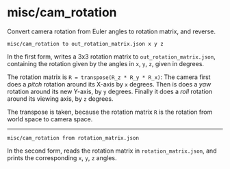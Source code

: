 # misc/cam\_rotation

Convert camera rotation from Euler angles to rotation matrix, and reverse.

    misc/cam_rotation to out_rotation_matrix.json x y z
    
In the first form, writes a 3x3 rotation matrix to `out_rotation_matrix.json`, containing the rotation given by the angles in `x`, `y`, `z`, given in degrees.

The rotation matrix is `R = transpose(R_z * R_y * R_x)`: The camera first does a _pitch_ rotation around its X-axis by `x` degrees. Then is does a _yaw_ rotation around its new Y-axis, by `y` degrees. Finally it does a _roll_ rotation around its viewing axis, by `z` degrees.

The transpose is taken, because the rotation matrix `R` is the rotation from world space to camera space.

---

    misc/cam_rotation from rotation_matrix.json

In the second form, reads the rotation matrix in `rotation_matrix.json`, and prints the corresponding `x`, `y`, `z` angles.
